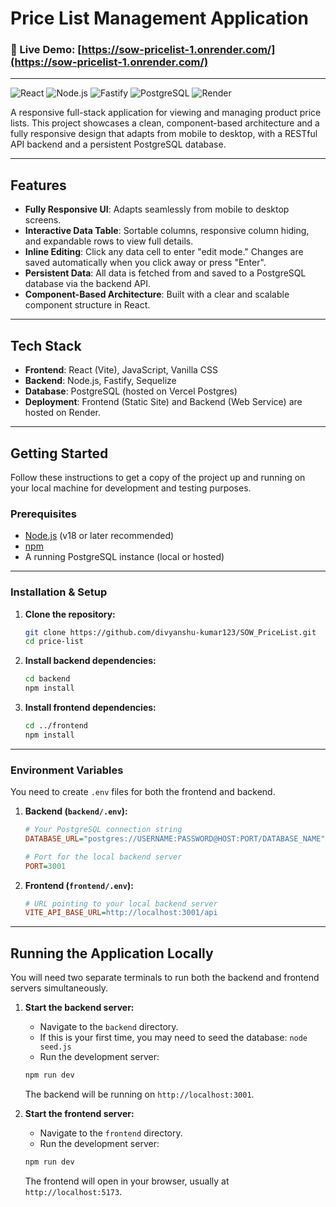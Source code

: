 # Price List Management Application

### 🚀 Live Demo: [https://sow-pricelist-1.onrender.com/](https://sow-pricelist-1.onrender.com/)

---

![React](https://img.shields.io/badge/React-20232A?style=for-the-badge&logo=react&logoColor=61DAFB)
![Node.js](https://img.shields.io/badge/Node.js-339933?style=for-the-badge&logo=nodedotjs&logoColor=white)
![Fastify](https://img.shields.io/badge/Fastify-000000?style=for-the-badge&logo=fastify&logoColor=white)
![PostgreSQL](https://img.shields.io/badge/PostgreSQL-316192?style=for-the-badge&logo=postgresql&logoColor=white)
![Render](https://img.shields.io/badge/Render-46E3B7?style=for-the-badge&logo=render&logoColor=white)

A responsive full-stack application for viewing and managing product price lists. This project showcases a clean, component-based architecture and a fully responsive design that adapts from mobile to desktop, with a RESTful API backend and a persistent PostgreSQL database.

---
## Features

* **Fully Responsive UI**: Adapts seamlessly from mobile to desktop screens.
* **Interactive Data Table**: Sortable columns, responsive column hiding, and expandable rows to view full details.
* **Inline Editing**: Click any data cell to enter "edit mode." Changes are saved automatically when you click away or press "Enter".
* **Persistent Data**: All data is fetched from and saved to a PostgreSQL database via the backend API.
* **Component-Based Architecture**: Built with a clear and scalable component structure in React.

---
## Tech Stack

* **Frontend**: React (Vite), JavaScript, Vanilla CSS
* **Backend**: Node.js, Fastify, Sequelize
* **Database**: PostgreSQL (hosted on Vercel Postgres)
* **Deployment**: Frontend (Static Site) and Backend (Web Service) are hosted on Render.

---
## Getting Started

Follow these instructions to get a copy of the project up and running on your local machine for development and testing purposes.

### Prerequisites

* [Node.js](https://nodejs.org/) (v18 or later recommended)
* [npm](https://www.npmjs.com/)
* A running PostgreSQL instance (local or hosted)

---
### Installation & Setup

1.  **Clone the repository:**
    ```bash
    git clone https://github.com/divyanshu-kumar123/SOW_PriceList.git
    cd price-list
    ```
2.  **Install backend dependencies:**
    ```bash
    cd backend
    npm install
    ```
3.  **Install frontend dependencies:**
    ```bash
    cd ../frontend
    npm install
    ```

---
### Environment Variables
You need to create `.env` files for both the frontend and backend.

1.  **Backend (`backend/.env`):**
    ```ini
    # Your PostgreSQL connection string
    DATABASE_URL="postgres://USERNAME:PASSWORD@HOST:PORT/DATABASE_NAME"

    # Port for the local backend server
    PORT=3001
    ```

2.  **Frontend (`frontend/.env`):**
    ```ini
    # URL pointing to your local backend server
    VITE_API_BASE_URL=http://localhost:3001/api
    ```

---
## Running the Application Locally

You will need two separate terminals to run both the backend and frontend servers simultaneously.

1.  **Start the backend server:**
    * Navigate to the `backend` directory.
    * If this is your first time, you may need to seed the database: `node seed.js`
    * Run the development server:
    ```bash
    npm run dev
    ```
    The backend will be running on `http://localhost:3001`.

2.  **Start the frontend server:**
    * Navigate to the `frontend` directory.
    * Run the development server:
    ```bash
    npm run dev
    ```
    The frontend will open in your browser, usually at `http://localhost:5173`.
